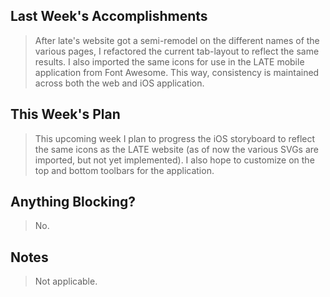 ## Last Week's Accomplishments

> After late's website got a semi-remodel on the different names of the various pages, I refactored the current tab-layout
> to reflect the same results. I also imported the same icons for use in the LATE mobile application from Font Awesome.
> This way, consistency is maintained across both the web and iOS application.

## This Week's Plan

> This upcoming week I plan to progress the iOS storyboard to reflect the same icons as the LATE website (as of now the various
> SVGs are imported, but not yet implemented). I also hope to customize on the top and bottom toolbars for the application.

## Anything Blocking?

> No.

## Notes

> Not applicable.
